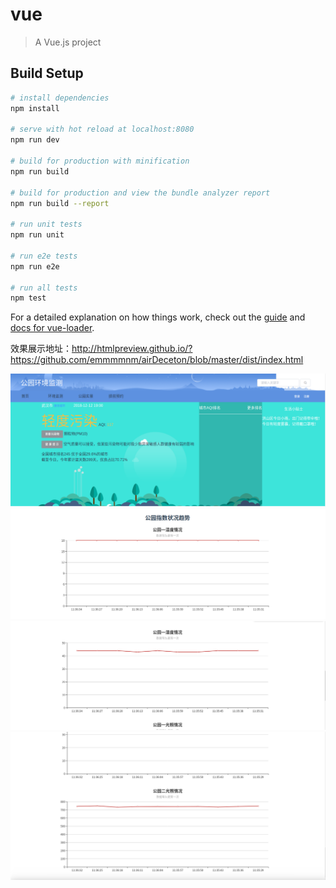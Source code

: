 # vue

> A Vue.js project

## Build Setup

``` bash
# install dependencies
npm install

# serve with hot reload at localhost:8080
npm run dev

# build for production with minification
npm run build

# build for production and view the bundle analyzer report
npm run build --report

# run unit tests
npm run unit

# run e2e tests
npm run e2e

# run all tests
npm test
```

For a detailed explanation on how things work, check out the [guide](http://vuejs-templates.github.io/webpack/) and [docs for vue-loader](http://vuejs.github.io/vue-loader).


效果展示地址：http://htmlpreview.github.io/?https://github.com/emmmmnm/airDeceton/blob/master/dist/index.html

![image](https://github.com/emmmmnm/airDeceton/blob/master/static/imgs/效果图1.png)
![image](https://github.com/emmmmnm/airDeceton/blob/master/static/imgs/效果图2.png)
![image](https://github.com/emmmmnm/airDeceton/blob/master/static/imgs/效果图3.png)
![image](https://github.com/emmmmnm/airDeceton/blob/master/static/imgs/效果图4.png)

